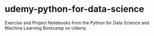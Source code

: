 # udemy-python-for-data-science
Exercise and Project Notebooks from the Python for Data Science and Machine Learning Bootcamp on Udemy

